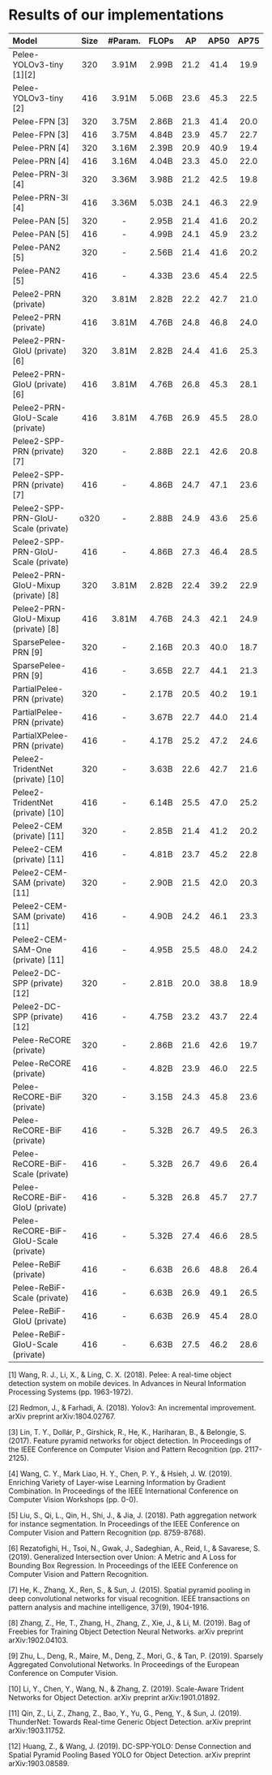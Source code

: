 # Results of our implementations

| Model | Size | #Param. | FLOPs | AP | AP50 | AP75 |
| :-- | :-: | :-: | :-: | :-: | :-: | :-: |
| Pelee-YOLOv3-tiny [1][2] | 320 | 3.91M | 2.99B | 21.2 | 41.4 | 19.9 |
| Pelee-YOLOv3-tiny [2] | 416 | 3.91M | 5.06B | 23.6 | 45.3 | 22.5 |
| Pelee-FPN [3] | 320 | 3.75M | 2.86B | 21.3 | 41.4 | 20.0 |
| Pelee-FPN [3] | 416 | 3.75M | 4.84B | 23.9 | 45.7 | 22.7 |
| Pelee-PRN [4] | 320 | 3.16M | 2.39B | 20.9 | 40.9 | 19.4 |
| Pelee-PRN [4] | 416 | 3.16M | 4.04B | 23.3 | 45.0 | 22.0 |
| Pelee-PRN-3l [4] | 320 | 3.36M | 3.98B | 21.2 | 42.5 | 19.8 |
| Pelee-PRN-3l [4] | 416 | 3.36M | 5.03B | 24.1 | 46.3 | 22.9 |
| Pelee-PAN [5] | 320 | - | 2.95B | 21.4 | 41.6 | 20.2 |
| Pelee-PAN [5] | 416 | - | 4.99B | 24.1 | 45.9 | 23.2 |
| Pelee-PAN2 [5] | 320 | - | 2.56B | 21.4 | 41.6 | 20.2 |
| Pelee-PAN2 [5] | 416 | - | 4.33B | 23.6 | 45.4 | 22.5 |
| Pelee2-PRN (private) | 320 | 3.81M | 2.82B | 22.2 | 42.7 | 21.0 |
| Pelee2-PRN (private) | 416 | 3.81M | 4.76B | 24.8 | 46.8 | 24.0 |
| Pelee2-PRN-GIoU (private) [6] | 320 | 3.81M | 2.82B | 24.4 | 41.6 | 25.3 |
| Pelee2-PRN-GIoU (private) [6] | 416 | 3.81M | 4.76B | 26.8 | 45.3 | 28.1 |
| Pelee2-PRN-GIoU-Scale (private) | 416 | 3.81M | 4.76B | 26.9 | 45.5 | 28.0 |
| Pelee2-SPP-PRN (private) [7] | 320 | - | 2.88B | 22.1 | 42.6 | 20.8 |
| Pelee2-SPP-PRN (private) [7] | 416 | - | 4.86B | 24.7 | 47.1 | 23.6 |
| Pelee2-SPP-PRN-GIoU-Scale (private) | o320 | - | 2.88B | 24.9 | 43.6 | 25.6 |
| Pelee2-SPP-PRN-GIoU-Scale (private) | 416 | - | 4.86B | 27.3 | 46.4 | 28.5 |
| Pelee2-PRN-GIoU-Mixup (private) [8] | 320 | 3.81M | 2.82B | 22.4 | 39.2 | 22.9 |
| Pelee2-PRN-GIoU-Mixup (private) [8] | 416 | 3.81M | 4.76B | 24.3 | 42.1 | 24.9 |
| SparsePelee-PRN [9] | 320 | - | 2.16B | 20.3 | 40.0 | 18.7 |
| SparsePelee-PRN [9] | 416 | - | 3.65B | 22.7 | 44.1 | 21.3 |
| PartialPelee-PRN (private) | 320 | - | 2.17B | 20.5 | 40.2 | 19.1 |
| PartialPelee-PRN (private) | 416 | - | 3.67B | 22.7 | 44.0 | 21.4 |
| PartialXPelee-PRN (private) | 416 | - | 4.17B | 25.2 | 47.2 | 24.6 |
| Pelee2-TridentNet (private) [10] | 320 | - | 3.63B | 22.6 | 42.7 | 21.6 |
| Pelee2-TridentNet (private) [10] | 416 | - | 6.14B | 25.5 | 47.0 | 25.2 |
| Pelee2-CEM (private) [11] | 320 | - | 2.85B | 21.4 | 41.2 | 20.2 |
| Pelee2-CEM (private) [11] | 416 | - | 4.81B | 23.7 | 45.2 | 22.8 |
| Pelee2-CEM-SAM (private) [11] | 320 | - | 2.90B | 21.5 | 42.0 | 20.3 |
| Pelee2-CEM-SAM (private) [11] | 416 | - | 4.90B | 24.2 | 46.1 | 23.3 |
| Pelee2-CEM-SAM-One (private) [11] | 416 | - | 4.95B | 25.5 | 48.0 | 24.2 |
| Pelee2-DC-SPP (private) [12] | 320 | - | 2.81B | 20.0 | 38.8 | 18.9 |
| Pelee2-DC-SPP (private) [12] | 416 | - | 4.75B | 23.2 | 43.7 | 22.4 |
| Pelee-ReCORE (private) | 320 | - | 2.86B | 21.6 | 42.6 | 19.7 |
| Pelee-ReCORE (private) | 416 | - | 4.82B | 23.9 | 46.0 | 22.5 |
| Pelee-ReCORE-BiF (private) | 320 | - | 3.15B | 24.3 | 45.8 | 23.6 |
| Pelee-ReCORE-BiF (private) | 416 | - | 5.32B | 26.7 | 49.5 | 26.3 |
| Pelee-ReCORE-BiF-Scale (private) | 416 | - | 5.32B | 26.7 | 49.6 | 26.4 |
| Pelee-ReCORE-BiF-GIoU (private) | 416 | - | 5.32B | 26.8 | 45.7 | 27.7 |
| Pelee-ReCORE-BiF-GIoU-Scale (private) | 416 | - | 5.32B | 27.4 | 46.6 | 28.5 |
| Pelee-ReBiF (private) | 416 | - | 6.63B | 26.6 | 48.8 | 26.4 |
| Pelee-ReBiF-Scale (private) | 416 | - | 6.63B | 26.9 | 49.1 | 26.5 |
| Pelee-ReBiF-GIoU (private) | 416 | - | 6.63B | 26.9 | 45.4 | 28.0 |
| Pelee-ReBiF-GIoU-Scale (private) | 416 | - | 6.63B | 27.5 | 46.2 | 28.6 |

[1] Wang, R. J., Li, X., & Ling, C. X. (2018). Pelee: A real-time object detection system on mobile devices. In Advances in Neural Information Processing Systems (pp. 1963-1972).

[2] Redmon, J., & Farhadi, A. (2018). Yolov3: An incremental improvement. arXiv preprint arXiv:1804.02767.

[3] Lin, T. Y., Dollár, P., Girshick, R., He, K., Hariharan, B., & Belongie, S. (2017). Feature pyramid networks for object detection. In Proceedings of the IEEE Conference on Computer Vision and Pattern Recognition (pp. 2117-2125).

[4] Wang, C. Y., Mark Liao, H. Y., Chen, P. Y., & Hsieh, J. W. (2019). Enriching Variety of Layer-wise Learning Information by Gradient Combination. In Proceedings of the IEEE International Conference on Computer Vision Workshops (pp. 0-0).

[5] Liu, S., Qi, L., Qin, H., Shi, J., & Jia, J. (2018). Path aggregation network for instance segmentation. In Proceedings of the IEEE Conference on Computer Vision and Pattern Recognition (pp. 8759-8768).

[6] Rezatofighi, H., Tsoi, N., Gwak, J., Sadeghian, A., Reid, I., & Savarese, S. (2019). Generalized Intersection over Union: A Metric and A Loss for Bounding Box Regression. In Proceedings of the IEEE Conference on Computer Vision and Pattern Recognition.

[7] He, K., Zhang, X., Ren, S., & Sun, J. (2015). Spatial pyramid pooling in deep convolutional networks for visual recognition. IEEE transactions on pattern analysis and machine intelligence, 37(9), 1904-1916.

[8] Zhang, Z., He, T., Zhang, H., Zhang, Z., Xie, J., & Li, M. (2019). Bag of Freebies for Training Object Detection Neural Networks. arXiv preprint arXiv:1902.04103.

[9] Zhu, L., Deng, R., Maire, M., Deng, Z., Mori, G., & Tan, P. (2019). Sparsely Aggregated Convolutional Networks. In Proceedings of the European Conference on Computer Vision.

[10] Li, Y., Chen, Y., Wang, N., & Zhang, Z. (2019). Scale-Aware Trident Networks for Object Detection. arXiv preprint arXiv:1901.01892.

[11] Qin, Z., Li, Z., Zhang, Z., Bao, Y., Yu, G., Peng, Y., & Sun, J. (2019). ThunderNet: Towards Real-time Generic Object Detection. arXiv preprint arXiv:1903.11752.

[12] Huang, Z., & Wang, J. (2019). DC-SPP-YOLO: Dense Connection and Spatial Pyramid Pooling Based YOLO for Object Detection. arXiv preprint arXiv:1903.08589.
